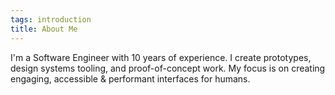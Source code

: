 ```yaml
---
tags: introduction
title: About Me
---
```


I'm a Software Engineer with 10 years of experience. I create prototypes, design systems tooling, and proof-of-concept work. My focus is on creating engaging, accessible & performant interfaces for humans.